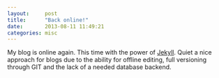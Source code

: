 ```yaml
---
layout:     post
title:      "Back online!"
date:       2013-08-11 11:49:21
categories: misc
---
```


My blog is online again. This time with the power of [Jekyll](http://jekyllrb.com/). Quiet a nice approach for blogs due to the ability for offline editing, full versioning through GIT and the lack of a needed database backend.

